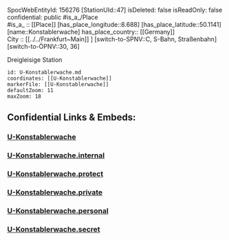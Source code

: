 ﻿---
location: [50.1141,8.688] 
type: Station 
mapzoom: [8,18] 
mapmarker: subway 
tags:
- geo/station/subway
---
SpocWebEntityId: 156276
[StationUId::47] 
isDeleted: false
isReadOnly: false
confidential: public
#is_a_/Place  
#is_a_ :: [[Place]] 
[has_place_longitude::8.688] 
[has_place_latitude::50.1141] 
[name::Konstablerwache] 
has_place_country:: [[Germany]]  
City :: [[../../Frankfurt~Main]] ] 
[switch-to-SPNV::C, S-Bahn, Straßenbahn] 
[switch-to-ÖPNV::30, 36] 

Dreigleisige Station

```leaflet
id: U-Konstablerwache.md
coordinates: [[U-Konstablerwache]] 
markerFile: [[U-Konstablerwache]] 
defaultZoom: 11 
maxZoom: 18
```


## Confidential Links & Embeds: 

### [U-Konstablerwache](/_public/Earth/Continent/Europe/Europe~Central/Germany/Germany~West/Hessen/counties~Hessen/Frankfurt~Main/Stations-FFM~U/U-Konstablerwache.md) 

### [U-Konstablerwache.internal](/_internal/Earth/Continent/Europe/Europe~Central/Germany/Germany~West/Hessen/counties~Hessen/Frankfurt~Main/Stations-FFM~U/U-Konstablerwache.internal.md) 

### [U-Konstablerwache.protect](/_protect/Earth/Continent/Europe/Europe~Central/Germany/Germany~West/Hessen/counties~Hessen/Frankfurt~Main/Stations-FFM~U/U-Konstablerwache.protect.md) 

### [U-Konstablerwache.private](/_private/Earth/Continent/Europe/Europe~Central/Germany/Germany~West/Hessen/counties~Hessen/Frankfurt~Main/Stations-FFM~U/U-Konstablerwache.private.md) 

### [U-Konstablerwache.personal](/_personal/Earth/Continent/Europe/Europe~Central/Germany/Germany~West/Hessen/counties~Hessen/Frankfurt~Main/Stations-FFM~U/U-Konstablerwache.personal.md) 

### [U-Konstablerwache.secret](/_secret/Earth/Continent/Europe/Europe~Central/Germany/Germany~West/Hessen/counties~Hessen/Frankfurt~Main/Stations-FFM~U/U-Konstablerwache.secret.md) 
